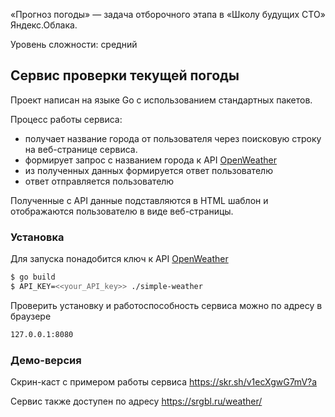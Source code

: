 «Прогноз погоды» — задача отборочного этапа в «Школу будущих CTO» Яндекс.Облака.

Уровень сложности: средний

## Сервис проверки текущей погоды

Проект написан на языке Go с использованием стандартных пакетов.


Процесс работы сервиса:
- получает название города от пользователя через поисковую строку на веб-странице сервиса.
- формирует запрос с названием города к API [OpenWeather](https://openweathermap.org)
- из полученных данных формируется ответ пользователю
- ответ отправляется пользователю

Полученные с API данные подставляются в HTML шаблон и отображаются пользователю в виде веб-страницы.

### Установка

Для запуска понадобится ключ к API [OpenWeather](https://openweathermap.org)

```sh
$ go build
$ API_KEY=<<your_API_key>> ./simple-weather
```

Проверить установку и работоспособность сервиса можно по адресу в браузере

```sh
127.0.0.1:8080
```

### Демо-версия
Скрин-каст с примером работы сервиса https://skr.sh/v1ecXgwG7mV?a

Сервис также доступен по адресу https://srgbl.ru/weather/
